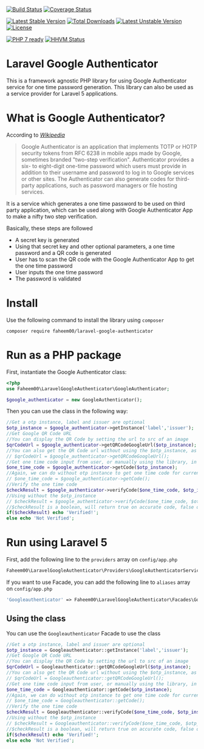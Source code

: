 [![Build Status](https://travis-ci.org/faheem00/laravel-google-authenticator.svg?branch=master)](https://travis-ci.org/faheem00/laravel-google-authenticator) [![Coverage Status](https://coveralls.io/repos/github/faheem00/laravel-google-authenticator/badge.svg?branch=master)](https://coveralls.io/github/faheem00/laravel-google-authenticator?branch=master)

[![Latest Stable Version](https://poser.pugx.org/faheem00/laravel-google-authenticator/v/stable)](https://packagist.org/packages/faheem00/laravel-google-authenticator) [![Total Downloads](https://poser.pugx.org/faheem00/laravel-google-authenticator/downloads)](https://packagist.org/packages/faheem00/laravel-google-authenticator) [![Latest Unstable Version](https://poser.pugx.org/faheem00/laravel-google-authenticator/v/unstable)](https://packagist.org/packages/faheem00/laravel-google-authenticator) [![License](https://poser.pugx.org/faheem00/laravel-google-authenticator/license)](https://packagist.org/packages/faheem00/laravel-google-authenticator)

[![PHP 7 ready](http://php7ready.timesplinter.ch/faheem00/laravel-google-authenticator/master/badge.svg)](https://travis-ci.org/faheem00/laravel-google-authenticator) [![HHVM Status](http://hhvm.h4cc.de/badge/faheem00/laravel-google-authenticator.svg)](http://hhvm.h4cc.de/package/faheem00/laravel-google-authenticator)

Laravel Google Authenticator
===========
This is a framework agnostic PHP library for using Google Authenticator service for one time password generation. This library can also be used as a service provider for Laravel 5 applications.

What is Google Authenticator?
===
According to [*Wikipedia*](https://en.wikipedia.org/wiki/Google_Authenticator)

> Google Authenticator is an application that implements TOTP or HOTP security tokens from RFC 6238 in mobile apps made by Google, sometimes branded "two-step verification". Authenticator provides a six- to eight-digit one-time password which users must provide in addition to their username and password to log in to Google services or other sites. The Authenticator can also generate codes for third-party applications, such as password managers or file hosting services.

It is a service which generates a one time password to be used on third party application, which can be used along with Google Authenticator App to make a nifty two step verification.

Basically, these steps are followed

* A secret key is generated
* Using that secret key and other optional parameters, a one time password and a QR code is generated
* User has to scan the QR code with the Google Authenticator App to get the one time password
* User inputs the one time password
* The password is validated

Install
===
Use the following command to install the library using ``composer``

```
composer require faheem00/laravel-google-authenticator
```

Run as a PHP package
===

First, instantiate the Google Authenticator class:

```php
<?php
use Faheem00\LaravelGoogleAuthenticator\GoogleAuthenticator;

$google_authenticator = new GoogleAuthenticator();
```

Then you can use the class in the following way:

```php
//Get a otp instance, label and issuer are optional
$otp_instance = $google_authenticator->getInstance('label','issuer');
//Get Google QR Code URL
//You can display the QR Code by setting the url to src of an image
$qrCodeUrl = $google_authenticator->getQRCodeGoogleUrl($otp_instance);
//You can also get the QR Code url without using the $otp_instance, as the instance is set on the class when instantiated
// $qrCodeUrl = $google_authenticator->getQRCodeGoogleUrl();
//Get one time code input from user, or manually using the library, in $oneCode variable
$one_time_code = $google_authenticator->getCode($otp_instance);
//Again, we can do without otp instance to get one time code for current instance
// $one_time_code = $google_authenticator->getCode();
//Verify the one time code
$checkResult = $google_authenticator->verifyCode($one_time_code, $otp_instance);
//Using without the $otp_instance
// $checkResult = $google_authenticator->verifyCode($one_time_code, $otp_instance);
//$checkResult is a boolean, will return true on accurate code, false otherwise
if($checkResult) echo 'Verified!';
else echo 'Not Verified';
```

Run using Laravel 5
======
First, add the following line to the ``providers`` array on ``config/app.php``

```php
Faheem00\LaravelGoogleAuthenticator\Providers\GoogleAuthenticatorServiceProvider::class
```

If you want to use Facade, you can add the following line to `aliases` array on ``config/app.php``

```php
'Googleauthenticator' => Faheem00\LaravelGoogleAuthenticator\Facades\GoogleAuthenticator::class
```

Using the class
---
You can use the ``Googleauthenticator`` Facade to use the class

```php
//Get a otp instance, label and issuer are optional
$otp_instance = Googleauthenticator::getInstance('label','issuer');
//Get Google QR Code URL
//You can display the QR Code by setting the url to src of an image
$qrCodeUrl = Googleauthenticator::getQRCodeGoogleUrl($otp_instance);
//You can also get the QR Code url without using the $otp_instance, as the instance is set on the class when instantiated
// $qrCodeUrl = Googleauthenticator::getQRCodeGoogleUrl();
//Get one time code input from user, or manually using the library, in $oneCode variable
$one_time_code = Googleauthenticator::getCode($otp_instance);
//Again, we can do without otp instance to get one time code for current instance
// $one_time_code = Googleauthenticator::getCode();
//Verify the one time code
$checkResult = Googleauthenticator::verifyCode($one_time_code, $otp_instance);
//Using without the $otp_instance
// $checkResult = Googleauthenticator::verifyCode($one_time_code, $otp_instance);
//$checkResult is a boolean, will return true on accurate code, false otherwise
if($checkResult) echo 'Verified!';
else echo 'Not Verified';
```
